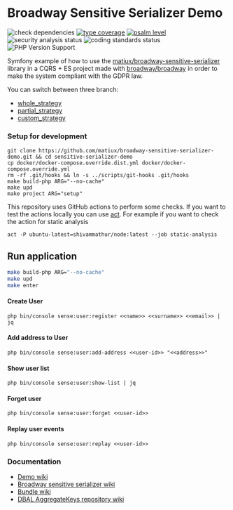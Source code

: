Broadway Sensitive Serializer Demo
====

![check dependencies](https://github.com/matiux/broadway-sensitive-serializer-demo/actions/workflows/check-dependencies.yml/badge.svg)
[![type coverage](https://shepherd.dev/github/matiux/broadway-sensitive-serializer-demo/coverage.svg)](https://shepherd.dev/github/matiux/broadway-sensitive-serializer-demo)
[![psalm level](https://shepherd.dev/github/matiux/broadway-sensitive-serializer-demo/level.svg)](https://shepherd.dev/github/matiux/broadway-sensitive-serializer-demo)
![security analysis status](https://github.com/matiux/broadway-sensitive-serializer-demo/actions/workflows/taint-analysis.yml/badge.svg)
![coding standards status](https://github.com/matiux/broadway-sensitive-serializer-demo/actions/workflows/coding-standards.yml/badge.svg)
![PHP Version Support](https://img.shields.io/badge/php-%5E8.1-blue)

Symfony example of how to use the [matiux/broadway-sensitive-serializer](https://github.com/matiux/broadway-sensitive-serializer/wiki) library
in a CQRS + ES project made with [broadway/broadway](https://github.com/broadway/broadway) in order to make the system compliant with
the GDPR law.

You can switch between three branch:
* [whole_strategy](https://github.com/matiux/broadway-sensitive-serializer-demo/tree/whole_strategy)
* [partial_strategy](https://github.com/matiux/broadway-sensitive-serializer-demo/tree/partial_strategy)
* [custom_strategy](https://github.com/matiux/broadway-sensitive-serializer-demo/tree/custom_strategy)

### Setup for development

```shell
git clone https://github.com/matiux/broadway-sensitive-serializer-demo.git && cd sensitive-serializer-demo
cp docker/docker-compose.override.dist.yml docker/docker-compose.override.yml
rm -rf .git/hooks && ln -s ../scripts/git-hooks .git/hooks
make build-php ARG="--no-cache"
make upd
make project ARG="setup"
```

This repository uses GitHub actions to perform some checks. If you want to test the actions locally you can use [act](https://github.com/nektos/act).
For example if you want to check the action for static analysis
```
act -P ubuntu-latest=shivammathur/node:latest --job static-analysis
```

## Run application

```bash
make build-php ARG="--no-cache"
make upd
make enter
```

#### Create User
```
php bin/console sense:user:register <<name>> <<surname>> <<email>> | jq
```
#### Add address to User
```
php bin/console sense:user:add-address <<user-id>> "<<address>>"
```

#### Show user list
```
php bin/console sense:user:show-list | jq
```

#### Forget user
```
php bin/console sense:user:forget <<user-id>>
```

#### Replay user events
```
php bin/console sense:user:replay <<user-id>>
```

### Documentation

* [Demo wiki](https://github.com/matiux/broadway-sensitive-serializer-demo/wiki)
* [Broadway sensitive serializer wiki](https://broadway-sensitive-serializer.readthedocs.io/en/latest/)
* [Bundle wiki](https://github.com/matiux/broadway-sensitive-serializer-bundle/blob/master/README.md)
* [DBAL AggregateKeys repository wiki](https://github.com/matiux/broadway-sensitive-serializer-dbal/blob/master/README.md)